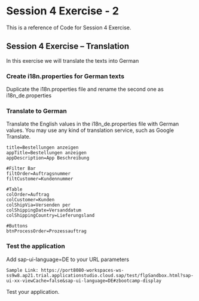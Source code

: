 # Session 4 Exercise - 2
This is a reference of Code for Session 4 Exercise.

## Session 4 Exercise – Translation
In this exercise we will translate the texts into German

### Create i18n.properties for German texts
Duplicate the i18n.properties file and rename the second one as i18n_de.properties

### Translate to German
Translate the English values in the i18n_de.properties file with German values. You may use any kind of translation service, such as Google Translate.

```csv
title=Bestellungen anzeigen
appTitle=Bestellungen anzeigen
appDescription=App Beschreibung

#Filter Bar
filtOrder=Auftragsnummer
filtCustomer=Kundennummer

#Table
colOrder=Auftrag 
colCustomer=Kunden
colShipVia=Versenden per
colShippingDate=Versanddatum
colShippingCountry=Lieferungsland

#Buttons
btnProcessOrder=Prozessauftrag
```

### Test the application
Add sap-ui-language=DE to your URL parameters
```csv
Sample Link: https://port8080-workspaces-ws-ss9w8.ap21.trial.applicationstudio.cloud.sap/test/flpSandbox.html?sap-ui-xx-viewCache=false&sap-ui-language=DE#zbootcamp-display
```
Test your application. 

